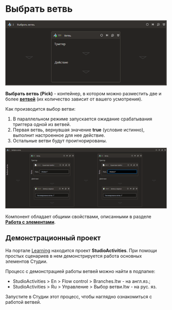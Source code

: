 # Выбрать ветвь

![](../../../resources/activities/basic/logic/pickbranch-element.png)

**Выбрать ветвь (Pick)** - контейнер, в котором можно разместить две и более [**ветвей**](https://docs.primo-rpa.ru/primo-rpa/g_elements/osnovnye-elementy/els_logic/el_logic_branch) (их количество зависит от вашего усмотрения). 

Как производится выбор ветви: 
1. В параллельном режиме запускается ожидание срабатывания триггера одной из ветвей.
2. Первая ветвь, вернувшая значение **true** (условие истинно), выполнит настроенное для нее действие.
3. Остальные ветви будут проигнорированы.

![](../../../resources/activities/basic/logic/pickbranch2-element.png)

Компонент обладает общими свойствами, описанными в разделе  [**Работа с элементами**](https://docs.primo-rpa.ru/primo-rpa/primo-studio/process/elements).

## Демонстрационный проект

На портале [Learning](https://github.com/PrimoRPA/Learning) находится проект **StudioActivities**. При помощи простых сценариев в нем демонстрируется работа основных элементов Студии.

Процесс с демонстрацией работы ветвей можно найти в подпапке:
* StudioActivities > En > Flow control > Branches.ltw - на англ.яз.;
* StudioActivities > Ru > Управление > Выбор ветви.ltw - на рус. яз.

Запустите в Студии этот процесс, чтобы наглядно ознакомиться с работой ветвей.
